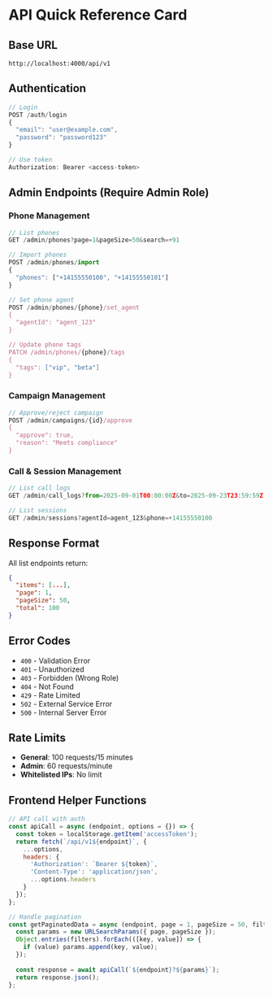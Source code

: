 # API Quick Reference Card

## Base URL
```
http://localhost:4000/api/v1
```

## Authentication
```javascript
// Login
POST /auth/login
{
  "email": "user@example.com",
  "password": "password123"
}

// Use token
Authorization: Bearer <access-token>
```

## Admin Endpoints (Require Admin Role)

### Phone Management
```javascript
// List phones
GET /admin/phones?page=1&pageSize=50&search=+91

// Import phones
POST /admin/phones/import
{
  "phones": ["+14155550100", "+14155550101"]
}

// Set phone agent
POST /admin/phones/{phone}/set_agent
{
  "agentId": "agent_123"
}

// Update phone tags
PATCH /admin/phones/{phone}/tags
{
  "tags": ["vip", "beta"]
}
```

### Campaign Management
```javascript
// Approve/reject campaign
POST /admin/campaigns/{id}/approve
{
  "approve": true,
  "reason": "Meets compliance"
}
```

### Call & Session Management
```javascript
// List call logs
GET /admin/call_logs?from=2025-09-01T00:00:00Z&to=2025-09-23T23:59:59Z

// List sessions
GET /admin/sessions?agentId=agent_123&phone=+14155550100
```

## Response Format
All list endpoints return:
```json
{
  "items": [...],
  "page": 1,
  "pageSize": 50,
  "total": 100
}
```

## Error Codes
- `400` - Validation Error
- `401` - Unauthorized
- `403` - Forbidden (Wrong Role)
- `404` - Not Found
- `429` - Rate Limited
- `502` - External Service Error
- `500` - Internal Server Error

## Rate Limits
- **General**: 100 requests/15 minutes
- **Admin**: 60 requests/minute
- **Whitelisted IPs**: No limit

## Frontend Helper Functions
```javascript
// API call with auth
const apiCall = async (endpoint, options = {}) => {
  const token = localStorage.getItem('accessToken');
  return fetch(`/api/v1${endpoint}`, {
    ...options,
    headers: {
      'Authorization': `Bearer ${token}`,
      'Content-Type': 'application/json',
      ...options.headers
    }
  });
};

// Handle pagination
const getPaginatedData = async (endpoint, page = 1, pageSize = 50, filters = {}) => {
  const params = new URLSearchParams({ page, pageSize });
  Object.entries(filters).forEach(([key, value]) => {
    if (value) params.append(key, value);
  });
  
  const response = await apiCall(`${endpoint}?${params}`);
  return response.json();
};
```
